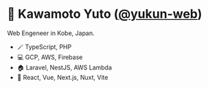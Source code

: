 # 👋 Kawamoto Yuto ([@yukun-web](https://github.com/yukun-web))

Web Engeneer in Kobe, Japan.

* 🪄 TypeScript, PHP
* 💻 GCP, AWS, Firebase
* 🏠 Laravel, NestJS, AWS Lambda
* 🎨 React, Vue, Next.js, Nuxt, Vite
